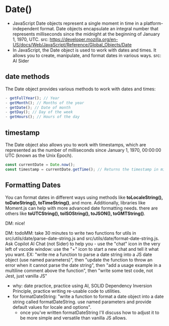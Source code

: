 <!-- howtojs:: date object: how to create a new date object; const currentDate = Date.new() -->

# Date()
- JavaScript Date objects represent a single moment in time in a platform-independent format. Date objects encapsulate an integral number that represents milliseconds since the midnight at the beginning of January 1, 1970, UTC. src: https://developer.mozilla.org/en-US/docs/Web/JavaScript/Reference/Global_Objects/Date
- In JavaScript, the Date object is used to work with dates and times. It allows you to create, manipulate, and format dates in various ways. src: AI Sider


## date methods
The Date object provides various methods to work with dates and times:
```js
- getFullYear(); // Year
- getMonth(); // Months of the year
- getDate(); // Date of month
- getDay(); // Day of the week
- getHours(); // Hours of the day
```

## timestamp
The Date object also allows you to work with timestamps, which are represented as the number of milliseconds since January 1, 1970, 00:00:00 UTC (known as the Unix Epoch).

```js
const currentDate = Date.now();
const timestamp = currentDate.getTime(); // Returns the timestamp in milliseconds
```

<!-- howtojs:: format a date object to something like string, json; to format the date object to string or json, you need to :
  1. create a new Date object to work with dates
  2. Call the toFooString() method on the Date object to get a string representing the time portion. 
-->
## Formatting Dates 
You can format dates in different ways using methods like **toLocaleString(), toDateString(), toTimeString()**, and more. Additionally, libraries like Moment.js can help with more advanced date formatting needs. there are others like **toUTCString(), toISOString(), toJSON(), toGMTString()**.


DM: nice!

DM: todoMM: take 30 minutes to write two functions for utils in src/utils/date/parse-date-string.js and src/utils/date/format-date-string.js. Ask Copilot AI Chat (not Sider) to help you - use the "chat" icon in the very left of vscode window: use the "+" icon to start a new chat and tell it what you want. EX: "write me a function to parse a date string into a JS date object (use named parameters)", then "update the function to throw an error when it cannot parse the date string", then "add a usage example in a multiline comment above the function", then "write some test code, not Jest, just vanilla JS"
* why: date practice, practice using AI, SOLID Dependency Inversion Principle, practice writing re-usable code to utilities. 
* for formatDateString: "write a function to format a date object into a date string called formatDateString. use named parameters and provide default values for locale and options".
  * once you've written formatDateString I'll discuss how to adjust it to be more simple and versatile than vanilla JS allows.